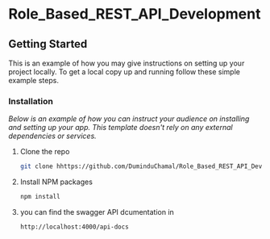 # Role_Based_REST_API_Development

<!-- GETTING STARTED -->
## Getting Started

This is an example of how you may give instructions on setting up your project locally.
To get a local copy up and running follow these simple example steps.


### Installation

_Below is an example of how you can instruct your audience on installing and setting up your app. This template doesn't rely on any external dependencies or services._

1. Clone the repo
   ```sh
   git clone hhttps://github.com/DuminduChamal/Role_Based_REST_API_Development.git
   ```
2. Install NPM packages
   ```sh
   npm install
   ```
3. you can find the swagger API dcumentation in
   ```
   http://localhost:4000/api-docs
   ```
